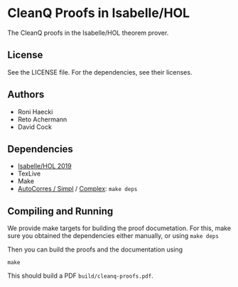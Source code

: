 # CleanQ Proofs in Isabelle/HOL

The CleanQ proofs in the Isabelle/HOL theorem prover.


## License

See the LICENSE file. For the dependencies, see their licenses. 


## Authors

 * Roni Haecki
 * Reto Achermann
 * David Cock


## Dependencies

 * [Isabelle/HOL 2019](https://isabelle.in.tum.de/website-Isabelle2019/index.html)
 * TexLive 
 * Make
 * [AutoCorres / Simpl](https://ts.data61.csiro.au/projects/TS/autocorres/) / [Complex](https://www.isa-afp.org/entries/Complx.html): `make deps`


## Compiling and Running

We provide make targets for building the proof documetation. For this, make sure
you obtained the dependencies either manually, or using `make deps`

Then you can build the proofs and the documentation using

```
make
```

This should build a PDF `build/cleanq-proofs.pdf`.

